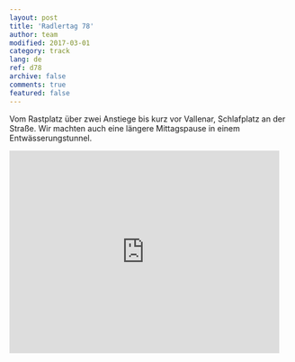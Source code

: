 ```yaml
---   
layout: post 
title: 'Radlertag 78'  
author: team 
modified: 2017-03-01
category: track 
lang: de 
ref: d78
archive: false 
comments: true 
featured: false 
--- 
```


 Vom Rastplatz über zwei Anstiege bis kurz vor Vallenar, Schlafplatz an der Straße. Wir machten auch eine längere Mittagspause in einem Entwässerungstunnel. 

<iframe width='480' height='360' src='http://track-kit.net/maps_s3/?v=embed&track=237029.gpx' frameborder='0' allowfullscreen></iframe>